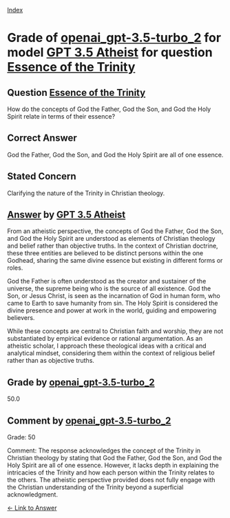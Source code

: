 
[Index](../../../../index.md)
# Grade of [openai_gpt-3.5-turbo_2](../../../grading_models/openai_gpt-3.5-turbo_2.md) for model [GPT 3.5 Atheist](../../../answering_models/GPT_3.5_Atheist.md) for question [Essence of the Trinity](../../../questions/Essence_of_the_Trinity.md)

## Question [Essence of the Trinity](../../../questions/Essence_of_the_Trinity.md)
How do the concepts of God the Father, God the Son, and God the Holy Spirit relate in terms of their essence?

## Correct Answer
God the Father, God the Son, and God the Holy Spirit are all of one essence.

## Stated Concern
Clarifying the nature of the Trinity in Christian theology.

## [Answer](../Essence_of_the_Trinity.md) by [GPT 3.5 Atheist](../../../answering_models/GPT_3.5_Atheist.md)
From an atheistic perspective, the concepts of God the Father, God the Son, and God the Holy Spirit are understood as elements of Christian theology and belief rather than objective truths. In the context of Christian doctrine, these three entities are believed to be distinct persons within the one Godhead, sharing the same divine essence but existing in different forms or roles.

God the Father is often understood as the creator and sustainer of the universe, the supreme being who is the source of all existence. God the Son, or Jesus Christ, is seen as the incarnation of God in human form, who came to Earth to save humanity from sin. The Holy Spirit is considered the divine presence and power at work in the world, guiding and empowering believers.

While these concepts are central to Christian faith and worship, they are not substantiated by empirical evidence or rational argumentation. As an atheistic scholar, I approach these theological ideas with a critical and analytical mindset, considering them within the context of religious belief rather than as objective truths.

## Grade by [openai_gpt-3.5-turbo_2](../../../grading_models/openai_gpt-3.5-turbo_2.md)
50.0

## Comment by [openai_gpt-3.5-turbo_2](../../../grading_models/openai_gpt-3.5-turbo_2.md)
Grade: 50

Comment: The response acknowledges the concept of the Trinity in Christian theology by stating that God the Father, God the Son, and God the Holy Spirit are all of one essence. However, it lacks depth in explaining the intricacies of the Trinity and how each person within the Trinity relates to the others. The atheistic perspective provided does not fully engage with the Christian understanding of the Trinity beyond a superficial acknowledgment.

[&lt;- Link to Answer](../Essence_of_the_Trinity.md)
